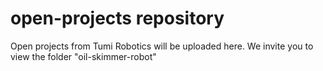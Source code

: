 # open-projects repository
Open projects from Tumi Robotics will be uploaded here.
We invite you to view the folder "oil-skimmer-robot"
